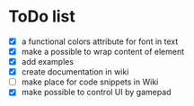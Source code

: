 # ToDo list
- [x] a functional colors attribute for font in text
- [x] make a possible to wrap content of element
- [x] add examples
- [x] create documentation in wiki
- [ ] make place for code snippets in Wiki
- [x] make possible to control UI by gamepad
